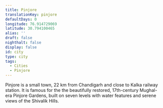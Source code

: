 ```yaml
---
title: Pinjore
translationKey: pinjore
defaultDays: 0
longitude: 76.914729069
latitude: 30.794100465
alias: ''
draft: false
nighthalt: false
display: false
id: city
type: city
tags:
  - Cities
  - Pinjore
---
```

Pinjore is a small town, 22 km from Chandigarh and close to Kalka railway station. It is famous for the the beautifully restored, 17th-century Mughal-era Pinjore Gardens, built on seven levels with water features and serene views of the Shivalik Hills.